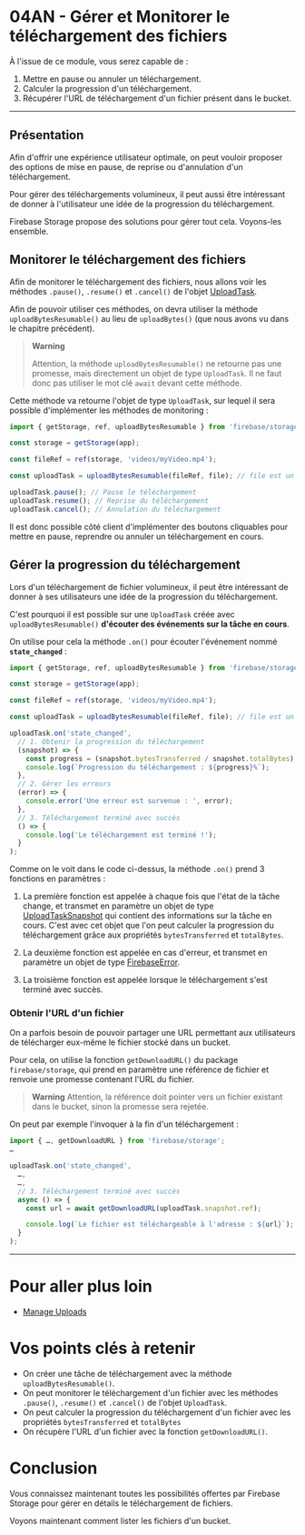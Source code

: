 # 04AN - Gérer et Monitorer le téléchargement des fichiers

À l'issue de ce module, vous serez capable de :

1. Mettre en pause ou annuler un téléchargement.
2. Calculer la progression d'un téléchargement.
3. Récupérer l'URL de téléchargement d'un fichier présent dans le bucket.

---

## Présentation

Afin d'offrir une expérience utilisateur optimale, on peut vouloir proposer des options de mise en pause, de reprise ou d'annulation d'un téléchargement.

Pour gérer des téléchargements volumineux, il peut aussi être intéressant de donner à l'utilisateur une idée de la progression du téléchargement.

Firebase Storage propose des solutions pour gérer tout cela. Voyons-les ensemble.

## Monitorer le téléchargement des fichiers

Afin de monitorer le téléchargement des fichiers, nous allons voir les méthodes `.pause()`, `.resume()` et `.cancel()` de l'objet [UploadTask](https://firebase.google.com/docs/reference/js/storage.uploadtask.md?hl=en#uploadtask_interface).

Afin de pouvoir utiliser ces méthodes, on devra utiliser la méthode `uploadBytesResumable()` au lieu de `uploadBytes()` (que nous avons vu dans le chapitre précédent).

> **Warning**
>
> Attention, la méthode `uploadBytesResumable()` ne retourne pas une promesse, mais directement un objet de type `UploadTask`.
> Il ne faut donc pas utiliser le mot clé `await` devant cette méthode.

Cette méthode va retourne l'objet de type `UploadTask`, sur lequel il sera possible d'implémenter les méthodes de monitoring :

```js
import { getStorage, ref, uploadBytesResumable } from 'firebase/storage';

const storage = getStorage(app);

const fileRef = ref(storage, 'videos/myVideo.mp4');

const uploadTask = uploadBytesResumable(fileRef, file); // file est un Blob

uploadTask.pause(); // Pause le téléchargement
uploadTask.resume(); // Reprise du téléchargement
uploadTask.cancel(); // Annulation du téléchargement
```

Il est donc possible côté client d'implémenter des boutons cliquables pour mettre en pause, reprendre ou annuler un téléchargement en cours.

## Gérer la progression du téléchargement

Lors d'un téléchargement de fichier volumineux, il peut être intéressant de donner à ses utilisateurs une idée de la progression du téléchargement.

C'est pourquoi il est possible sur une `UploadTask` créée avec `uploadBytesResumable()` **d'écouter des événements sur la tâche en cours**.

On utilise pour cela la méthode `.on()` pour écouter l'événement nommé **`state_changed`** :

```js
import { getStorage, ref, uploadBytesResumable } from 'firebase/storage';

const storage = getStorage(app);

const fileRef = ref(storage, 'videos/myVideo.mp4');

const uploadTask = uploadBytesResumable(fileRef, file); // file est un Blob

uploadTask.on('state_changed',
  // 1. Obtenir la progression du téléchargement
  (snapshot) => {
    const progress = (snapshot.bytesTransferred / snapshot.totalBytes) * 100;
    console.log(`Progression du téléchargement : ${progress}%`);
  },
  // 2. Gérer les erreurs
  (error) => {
    console.error('Une erreur est survenue : ', error);
  },
  // 3. Téléchargement terminé avec succès
  () => {
    console.log('Le téléchargement est terminé !');
  }
);
```

Comme on le voit dans le code ci-dessus, la méthode `.on()` prend 3 fonctions en paramètres :

1. La première fonction est appelée à chaque fois que l'état de la tâche change, et transmet en paramètre un objet de type [UploadTaskSnapshot](https://firebase.google.com/docs/reference/js/storage.uploadtasksnapshot.md?hl=en#uploadtasksnapshot_interface) qui contient des informations sur la tâche en cours.
  C'est avec cet objet que l'on peut calculer la progression du téléchargement grâce aux propriétés `bytesTransferred` et `totalBytes`.

2. La deuxième fonction est appelée en cas d'erreur, et transmet en paramètre un objet de type [FirebaseError](https://firebase.google.com/docs/reference/js/firebase.error.md?hl=en#firebaseerror_interface).

3. La troisième fonction est appelée lorsque le téléchargement s'est terminé avec succès.

### Obtenir l'URL d'un fichier

On a parfois besoin de pouvoir partager une URL permettant aux utilisateurs de télécharger eux-même le fichier stocké dans un bucket.

Pour cela, on utilise la fonction `getDownloadURL()` du package `firebase/storage`, qui prend en paramètre une référence de fichier et renvoie une promesse contenant l'URL du fichier.

> **Warning**
> Attention, la référence doit pointer vers un fichier existant dans le bucket, sinon la promesse sera rejetée.

On peut par exemple l'invoquer à la fin d'un téléchargement :

```js
import { …, getDownloadURL } from 'firebase/storage';
…

uploadTask.on('state_changed',
  …,
  …,
  // 3. Téléchargement terminé avec succès
  async () => {
    const url = await getDownloadURL(uploadTask.snapshot.ref);

    console.log(`Le fichier est téléchargeable à l'adresse : ${url}`);
  }
);
```

---

# Pour aller plus loin

- [Manage Uploads](https://firebase.google.com/docs/storage/web/upload-files?hl=en#manage_uploads)

# Vos points clés à retenir

- On créer une tâche de téléchargement avec la méthode `uploadBytesResumable()`.
- On peut monitorer le téléchargement d'un fichier avec les méthodes `.pause()`, `.resume()` et `.cancel()` de l'objet `UploadTask`.
- On peut calculer la progression du téléchargement d'un fichier avec les propriétés `bytesTransferred` et `totalBytes`
- On récupère l'URL d'un fichier avec la fonction `getDownloadURL()`.

# Conclusion

Vous connaissez maintenant toutes les possibilités offertes par Firebase Storage pour gérer en détails le téléchargement de fichiers.

Voyons maintenant comment lister les fichiers d'un bucket.
